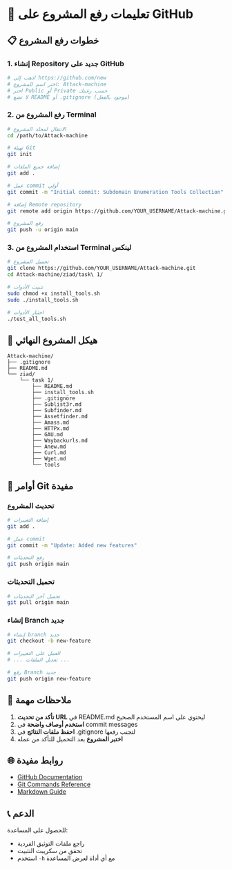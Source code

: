 # 🚀 تعليمات رفع المشروع على GitHub

## 📋 خطوات رفع المشروع

### 1. إنشاء Repository جديد على GitHub
```bash
# اذهب إلى https://github.com/new
# اختر اسم للمشروع: Attack-machine
# اختر Public أو Private حسب رغبتك
# لا تضع README أو .gitignore (موجود بالفعل)
```

### 2. رفع المشروع من Terminal
```bash
# الانتقال لمجلد المشروع
cd /path/to/Attack-machine

# تهيئة Git
git init

# إضافة جميع الملفات
git add .

# عمل commit أولي
git commit -m "Initial commit: Subdomain Enumeration Tools Collection"

# إضافة Remote repository
git remote add origin https://github.com/YOUR_USERNAME/Attack-machine.git

# رفع المشروع
git push -u origin main
```

### 3. استخدام المشروع من Terminal لينكس
```bash
# تحميل المشروع
git clone https://github.com/YOUR_USERNAME/Attack-machine.git
cd Attack-machine/ziad/task\ 1/

# تثبيت الأدوات
sudo chmod +x install_tools.sh
sudo ./install_tools.sh

# اختبار الأدوات
./test_all_tools.sh
```

## 📁 هيكل المشروع النهائي
```
Attack-machine/
├── .gitignore
├── README.md
└── ziad/
    └── task 1/
        ├── README.md
        ├── install_tools.sh
        ├── .gitignore
        ├── Sublist3r.md
        ├── Subfinder.md
        ├── Assetfinder.md
        ├── Amass.md
        ├── HTTPx.md
        ├── GAU.md
        ├── Waybackurls.md
        ├── Anew.md
        ├── Curl.md
        ├── Wget.md
        └── tools
```

## 🔧 أوامر Git مفيدة

### تحديث المشروع
```bash
# إضافة التغييرات
git add .

# عمل commit
git commit -m "Update: Added new features"

# رفع التحديثات
git push origin main
```

### تحميل التحديثات
```bash
# تحميل آخر التحديثات
git pull origin main
```

### إنشاء Branch جديد
```bash
# إنشاء branch جديد
git checkout -b new-feature

# العمل على التغييرات
# ... تعديل الملفات ...

# رفع Branch جديد
git push origin new-feature
```

## 📝 ملاحظات مهمة

1. **تأكد من تحديث URL** في README.md ليحتوي على اسم المستخدم الصحيح
2. **استخدم أوصاف واضحة** في commit messages
3. **احفظ ملفات النتائج** في .gitignore لتجنب رفعها
4. **اختبر المشروع** بعد التحميل للتأكد من عمله

## 🌐 روابط مفيدة

- [GitHub Documentation](https://docs.github.com/)
- [Git Commands Reference](https://git-scm.com/docs)
- [Markdown Guide](https://www.markdownguide.org/)

## 📞 الدعم

للحصول على المساعدة:
- راجع ملفات التوثيق الفردية
- تحقق من سكريبت التثبيت
- استخدم `-h` مع أي أداة لعرض المساعدة
